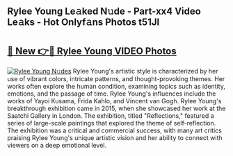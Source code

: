 ## Rylee Young Le𝚊ked N𝚞de - Part-xx4 Video Le𝚊ks - Hot Onlyf𝚊ns Photos t51Jl

# <h2><a href="http://ac4540.deff.icu/?id=Rylee+Young">🔗 New 👉🔴 Rylee Young VIDEO Photos</a></h2>

[![Rylee Young N𝚞des](https://i.imgur.com/rIISA9y.gif)](http://ac4540.deff.icu/?id=Rylee+Young)
Rylee Young's artistic style is characterized by her use of vibrant colors, intricate patterns, and thought-provoking themes. Her works often explore the human condition, examining topics such as identity, emotions, and the passage of time. Rylee Young's influences include the works of Yayoi Kusama, Frida Kahlo, and Vincent van Gogh. Rylee Young's breakthrough exhibition came in 2015, when she showcased her work at the Saatchi Gallery in London. The exhibition, titled "Reflections," featured a series of large-scale paintings that explored the theme of self-reflection. The exhibition was a critical and commercial success, with many art critics praising Rylee Young's unique artistic vision and her ability to connect with viewers on a deep emotional level.
